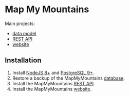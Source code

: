 # Map My Mountains

Main projects:
- [data model](data-model)
- [REST API](rest-api)
- [website](website)

## Installation
1. Install [NodeJS 8+](https://nodejs.org) and [PostgreSQL 9+](https://www.postgresql.org/).
2. Restore a backup of the MapMyMountains [database](data-model).
3. Install the MapMyMountains [REST API](rest-api).
4. Install the MapMyMountains [website](website).
